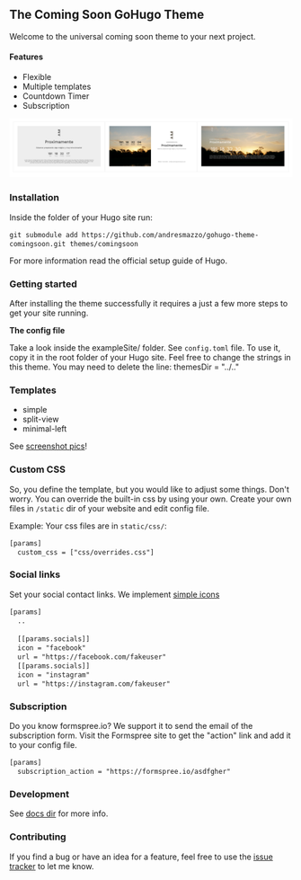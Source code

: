 ## The Coming Soon GoHugo Theme

Welcome to the universal coming soon theme to your next project.

#### Features
- Flexible
- Multiple templates
- Countdown Timer
- Subscription

![Image of examples](/images/grid.png)

### Installation

Inside the folder of your Hugo site run:

```
git submodule add https://github.com/andresmazzo/gohugo-theme-comingsoon.git themes/comingsoon
```

For more information read the official setup guide of Hugo.

### Getting started

After installing the theme successfully it requires a just a few more steps to get your site running.

**The config file**

Take a look inside the exampleSite/ folder. See `config.toml` file. To use it, copy it in the root folder of your Hugo site. Feel free to change the strings in this theme.
You may need to delete the line: themesDir = "../.."

### Templates

- simple
- split-view
- minimal-left

See [screenshot pics](/docs/pics)!

### Custom CSS

So, you define the template, but you would like to adjust some things. Don't worry. You can override the built-in css by using your own. 
Create your own files in `/static` dir of your website and edit config file. 

Example: Your css files are in `static/css/`:

```
[params]
  custom_css = ["css/overrides.css"]
```

### Social links
Set your social contact links. We implement [simple icons](https://simpleicons.org)
```
[params]
  ..

  [[params.socials]]
  icon = "facebook"
  url = "https://facebook.com/fakeuser"
  [[params.socials]]
  icon = "instagram"
  url = "https://instagram.com/fakeuser"
```


### Subscription
Do you know formspree.io? We support it to send the email of the subscription form. Visit the Formspree site to get the "action" link and add it to your config file.
```
[params]
  subscription_action = "https://formspree.io/asdfgher"
```

### Development

See [docs dir](/docs) for more info.

### Contributing

If you find a bug or have an idea for a feature, feel free to use the [issue tracker](/https://github.com/andresmazzo/gohugo-theme-comingsoon) to let me know.